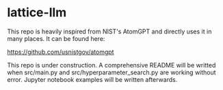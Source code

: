 # lattice-llm

This repo is heavily inspired from NIST's AtomGPT and directly uses it in many places. It can be found here:

https://github.com/usnistgov/atomgpt

This repo is under construction. A comprehensive README will be writted when src/main.py and src/hyperparameter_search.py are working without error.
Jupyter notebook examples will be written afterwards.
